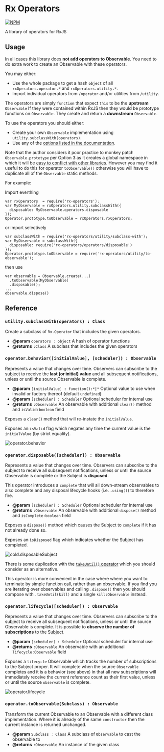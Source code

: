 # Rx Operators

[![NPM](https://nodei.co/npm/rx-operators.png)](http://github.com/bholloway/rx-operators)

A library of operators for RxJS

## Usage

In all cases this library does **not add operators to Observable**. You need to do extra work to create an Observable with these operators.

You may either:
 * Use the whole package to get a hash `object` of all `rxOperators.operator.*` and `rxOperators.utility.*`.
 * Import individual operators from `/operator` and/or utilities from `/utility`.

The operators are simply `function` that expect `this` to be the **upstream** `Observable` If they were contained within RxJS then they would be prototype functions on `Observable`. They create and return a **downstream** `Observable`.

To use the operators you should either:

 * Create your own `Observable` implementation using `utility.subclassWith(operators)`.
 * Use any of the [options listed in the documentation](https://github.com/ReactiveX/RxJS/blob/master/doc/operator-creation.md#adding-the-operator-to-observable).

Note that the author considers it poor practice to monkey patch `Observable.prototype` per Option 3 as it creates a global namespace in which it will be [easy to conflict with other libraries](https://github.com/ReactiveX/RxJS/issues/1207#issue-127133307). However you may find it useful to do this for operator `toObservable()` otherwise you will have to duplicate all of the `Observable` static methods.

For example:

Import everthing
```
var rxOperators  = require('rx-operators');
var MyObservable = rxOperators.utility.subclassWith({
  disposable: MyObservable.operators.disposable
});
Operator.prototype.toObservable = rxOperators.rxOperators;
```

or import selectively
```
var subclassWith = require('rx-operators/utility/subclass-with');
var MyObservable = subclassWith({
  disposable: require('rx-operators/operators/disposable')
});
Operator.prototype.toObservable = require('rx-operators/utility/to-observable');
```

then use
```
var observable = Observable.create(...)
  .toObservable(MyObservable)
  .disposable();
...
observable.dispose()
```

## Reference

### `utility.subclassWith(operators) : Class`

Create a subclass of `Rx.Operator` that includes the given operators.

* **@param** `operators : object` A hash of operator functions
* **@returns** `:Class` A subclass that includes the given operators

### `operator.behavior([initialValue], [scheduler]) : Observable`

Represents a value that changes over time. Observers can subscribe to the subject to receive the **last (or initial) value** and all subsequent notifications, unless or until the source Observable is complete.

* **@param** `[initialValue] : function():*|*` Optional value to use when invalid or factory thereof (default `undefined`)
* **@param** `[scheduler] : Scheduler` Optional scheduler for internal use
* **@returns** `:Observable` An observable with additional `clear()` method and `isValid:boolean` field

Exposes a `clear()` method that will re-instate the `initialValue`.

Exposes an `isValid` flag which negates any time the current value is the `initialValue` (by strict equality).

![operator.behavior](operator/behavior.png)

### `operator.disposable([scheduler]) : Observable`

Represents a value that changes over time. Observers can subscribe to the subject to receive all subsequent notifications, unless or until the source Observable is complete or the Subject is **disposed**.

This operator introduces a `complete` that will all down-stream observables to also complete and any disposal lifecycle hooks (i.e. `.using()`) to therefore fire.

* **@param** `[scheduler] : Scheduler` Optional scheduler for internal use
* **@returns** `:Observable` An observable with additional `dispose()` method and `isComplete:boolean` field

Exposes a `dispose()` method which causes the Subject to `complete` if it has not already done so.

Exposes an `isDisposed` flag which indicates whether the Subject has completed.

![cold.disposableSubject](operator/disposable.png)

There is some duplication with the [`takeUntil()` operator](http://reactivex.io/documentation/operators/takeuntil.html) which you should consider as an alternative.

This operator is more convenient in the case where where you want to terminate by simple function call, rather than an observable. If you find you are iterating over observables and calling `.dispose()` then you should compose with `.takeUntil(kill)` and a single `kill:Observable` instead.

### `operator.lifecycle([scheduler]) : Observable`

Represents a value that changes over time. Observers can subscribe to the subject to receive all subsequent notifications, unless or until the source Observable is complete. It is possible to **observe the number of subscriptions** to the Subject.

* **@param** `[scheduler] : Scheduler` Optional scheduler for internal use
* **@returns** `:Observable` An observable with an additional `lifecycle:Observable` field

Exposes a `lifecycle` Observable which tracks the number of subscriptions to the Subject proper. It will complete when the source `Observable` completes and it is a behavior (see above) in that all new subscriptions will immediately receive the current reference count as their first value, unless or until the source `observable` is complete.

![operator.lifecycle](operator/lifecycle.png)

### `operator.toObservable(Subclass) : Observable`

Transform the current Observable to an Observable with a different class implementation. Where it is already of the same `constructor` then the current instance is returned unchanged.

* **@param** `Subclass : Class` A subclass of `Observable` to cast the observable to
* **@returns** `:Observable` An instance of the given class